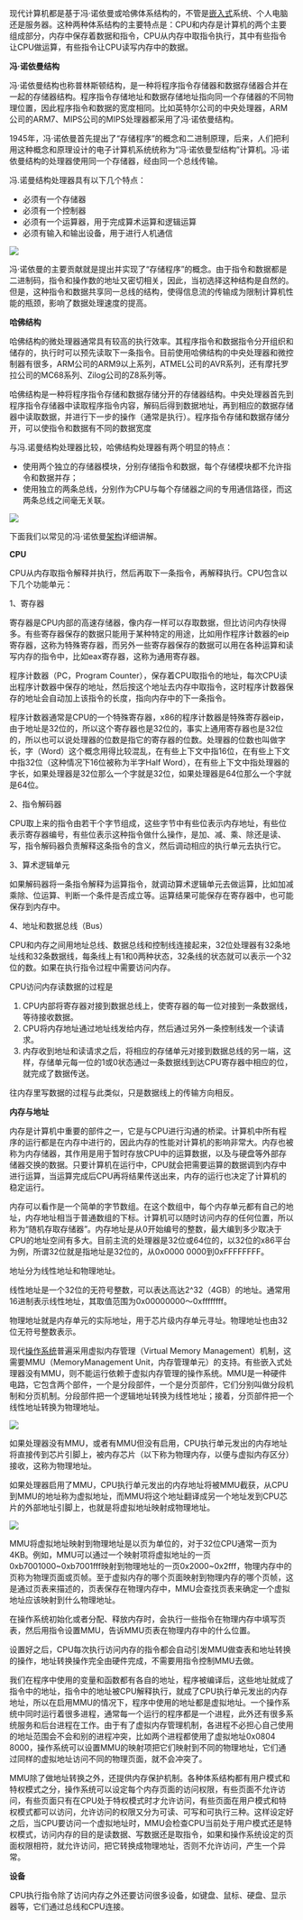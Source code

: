 现代计算机都是基于冯·诺依曼或哈佛体系结构的，不管是[嵌入式](http://lib.csdn.net/base/embeddeddevelopment)系统、个人电脑还是服务器。这种两种体系结构的主要特点是：CPU和内存是计算机的两个主要组成部分，内存中保存着数据和指令，CPU从内存中取指令执行，其中有些指令让CPU做运算，有些指令让CPU读写内存中的数据。

**冯·诺依曼结构**

冯·诺依曼结构也称普林斯顿结构，是一种将程序指令存储器和数据存储器合并在一起的存储器结构。程序指令存储地址和数据存储地址指向同一个存储器的不同物理位置，因此程序指令和数据的宽度相同。比如英特尔公司的中央处理器，ARM公司的ARM7、MIPS公司的MIPS处理器都采用了冯·诺依曼结构。

1945年，冯·诺依曼首先提出了“存储程序”的概念和二进制原理，后来，人们把利用这种概念和原理设计的电子计算机系统统称为“冯·诺依曼型结构”计算机。冯·诺依曼结构的处理器使用同一个存储器，经由同一个总线传输。

冯.诺曼结构处理器具有以下几个特点：

- 必须有一个存储器
- 必须有一个控制器
- 必须有一个运算器，用于完成算术运算和逻辑运算
- 必须有输入和输出设备，用于进行人机通信

![](images/C语言与汇编1.png)

冯·诺依曼的主要贡献就是提出并实现了“存储程序”的概念。由于指令和数据都是二进制码，指令和操作数的地址又密切相关，因此，当初选择这种结构是自然的。但是，这种指令和数据共享同一总线的结构，使得信息流的传输成为限制计算机性能的瓶颈，影响了数据处理速度的提高。

**哈佛结构**

哈佛结构的微处理器通常具有较高的执行效率。其程序指令和数据指令分开组织和储存的，执行时可以预先读取下一条指令。目前使用哈佛结构的中央处理器和微控制器有很多，ARM公司的ARM9以上系列，ATMEL公司的AVR系列，还有摩托罗拉公司的MC68系列、Zilog公司的Z8系列等。

哈佛结构是一种将程序指令存储和数据存储分开的存储器结构。中央处理器首先到程序指令存储器中读取程序指令内容，解码后得到数据地址，再到相应的数据存储器中读取数据，并进行下一步的操作（通常是执行）。程序指令存储和数据存储分开，可以使指令和数据有不同的数据宽度

与冯.诺曼结构处理器比较，哈佛结构处理器有两个明显的特点：

- 使用两个独立的存储器模块，分别存储指令和数据，每个存储模块都不允许指令和数据并存；
- 使用独立的两条总线，分别作为CPU与每个存储器之间的专用通信路径，而这两条总线之间毫无关联。

![](images/C语言与汇编2.png)

下面我们以常见的冯·诺依曼[架构](http://lib.csdn.net/base/architecture)详细讲解。

**CPU**

CPU从内存取指令解释并执行，然后再取下一条指令，再解释执行。CPU包含以下几个功能单元：

1、寄存器

寄存器是CPU内部的高速存储器，像内存一样可以存取数据，但比访问内存快得多。有些寄存器保存的数据只能用于某种特定的用途，比如用作程序计数器的eip寄存器，这称为特殊寄存器，而另外一些寄存器保存的数据可以用在各种运算和读写内存的指令中，比如eax寄存器，这称为通用寄存器。

程序计数器（PC，Program Counter），保存着CPU取指令的地址，每次CPU读出程序计数器中保存的地址，然后按这个地址去内存中取指令，这时程序计数器保存的地址会自动加上该指令的长度，指向内存中的下一条指令。

程序计数器通常是CPU的一个特殊寄存器，x86的程序计数器是特殊寄存器eip，由于地址是32位的，所以这个寄存器也是32位的，事实上通用寄存器也是32位的，所以也可以说处理器的位数是指它的寄存器的位数。处理器的位数也叫做字长，字（Word）这个概念用得比较混乱，在有些上下文中指16位，在有些上下文中指32位（这种情况下16位被称为半字Half Word），在有些上下文中指处理器的字长，如果处理器是32位那么一个字就是32位，如果处理器是64位那么一个字就是64位。

2、指令解码器

CPU取上来的指令由若干个字节组成，这些字节中有些位表示内存地址，有些位表示寄存器编号，有些位表示这种指令做什么操作，是加、减、乘、除还是读、写，指令解码器负责解释这条指令的含义，然后调动相应的执行单元去执行它。

3、算术逻辑单元

如果解码器将一条指令解释为运算指令，就调动算术逻辑单元去做运算，比如加减乘除、位运算、判断一个条件是否成立等。运算结果可能保存在寄存器中，也可能保存到内存中。

4、地址和数据总线（Bus）

CPU和内存之间用地址总线、数据总线和控制线连接起来，32位处理器有32条地址线和32条数据线，每条线上有1和0两种状态，32条线的状态就可以表示一个32位的数。如果在执行指令过程中需要访问内存。

CPU访问内存读数据的过程是

1. CPU内部将寄存器对接到数据总线上，使寄存器的每一位对接到一条数据线，等待接收数据。
2. CPU将内存地址通过地址线发给内存，然后通过另外一条控制线发一个读请求。
3. 内存收到地址和读请求之后，将相应的存储单元对接到数据总线的另一端，这样，存储单元每一位的1或0状态通过一条数据线到达CPU寄存器中相应的位，就完成了数据传送。

往内存里写数据的过程与此类似，只是数据线上的传输方向相反。

**内存与地址**

内存是计算机中重要的部件之一，它是与CPU进行沟通的桥梁。计算机中所有程序的运行都是在内存中进行的，因此内存的性能对计算机的影响非常大。内存也被称为内存储器，其作用是用于暂时存放CPU中的运算数据，以及与硬盘等外部存储器交换的数据。只要计算机在运行中，CPU就会把需要运算的数据调到内存中进行运算，当运算完成后CPU再将结果传送出来，内存的运行也决定了计算机的稳定运行。

内存可以看作是一个简单的字节数组。在这个数组中，每个内存单元都有自己的地址，内存地址相当于普通数组的下标。计算机可以随时访问内存的任何位置，所以称为“随机存取存储器”。内存地址是从0开始编号的整数，最大编到多少取决于CPU的地址空间有多大。目前主流的处理器是32位或64位的，以32位的x86平台为例，所谓32位就是指地址是32位的，从0x0000 0000到0xFFFFFFFF。

地址分为线性地址和物理地址。

线性地址是一个32位的无符号整数，可以表达高达2^32（4GB）的地址。通常用16进制表示线性地址，其取值范围为0x00000000～0xffffffff。

物理地址就是内存单元的实际地址，用于芯片级内存单元寻址。物理地址也由32位无符号整数表示。

现代[操作系统](http://lib.csdn.net/base/operatingsystem)普遍采用虚拟内存管理（Virtual Memory Management）机制，这需要MMU（MemoryManagement Unit，内存管理单元）的支持。有些嵌入式处理器没有MMU，则不能运行依赖于虚拟内存管理的操作系统。MMU是一种硬件电路，它包含两个部件，一个是分段部件，一个是分页部件，它们分别叫做分段机制和分页机制。分段部件把一个逻辑地址转换为线性地址；接着，分页部件把一个线性地址转换为物理地址。

![](images/C语言与汇编3.png)

如果处理器没有MMU，或者有MMU但没有启用，CPU执行单元发出的内存地址将直接传到芯片引脚上，被内存芯片（以下称为物理内存，以便与虚拟内存区分）接收，这称为物理地址。

如果处理器启用了MMU，CPU执行单元发出的内存地址将被MMU截获，从CPU到MMU的地址称为虚拟地址，而MMU将这个地址翻译成另一个地址发到CPU芯片的外部地址引脚上，也就是将虚拟地址映射成物理地址。

![](images/C语言与汇编4.png)

MMU将虚拟地址映射到物理地址是以页为单位的，对于32位CPU通常一页为4KB。例如，MMU可以通过一个映射项将虚拟地址的一页0xb7001000~0xb7001fff映射到物理地址的一页0x2000~0x2fff，物理内存中的页称为物理页面或页帧。至于虚拟内存的哪个页面映射到物理内存的哪个页帧，这是通过页表来描述的，页表保存在物理内存中，MMU会查找页表来确定一个虚拟地址应该映射到什么物理地址。

在操作系统初始化或者分配、释放内存时，会执行一些指令在物理内存中填写页表，然后用指令设置MMU，告诉MMU页表在物理内存中的什么位置。

设置好之后，CPU每次执行访问内存的指令都会自动引发MMU做查表和地址转换的操作，地址转换操作完全由硬件完成，不需要用指令控制MMU去做。

我们在程序中使用的变量和函数都有各自的地址，程序被编译后，这些地址就成了指令中的地址，指令中的地址被CPU解释执行，就成了CPU执行单元发出的内存地址，所以在启用MMU的情况下，程序中使用的地址都是虚拟地址。一个操作系统中同时运行着很多进程，通常每一个运行的程序都是一个进程，此外还有很多系统服务和后台进程在工作。由于有了虚拟内存管理机制，各进程不必担心自己使用的地址范围会不会和别的进程冲突，比如两个进程都使用了虚拟地址0x0804 8000，操作系统可以设置MMU的映射项把它们映射到不同的物理地址，它们通过同样的虚拟地址访问不同的物理页面，就不会冲突了。

MMU除了做地址转换之外，还提供内存保护机制。各种体系结构都有用户模式和特权模式之分，操作系统可以设定每个内存页面的访问权限，有些页面不允许访问，有些页面只有在CPU处于特权模式时才允许访问，有些页面在用户模式和特权模式都可以访问，允许访问的权限又分为可读、可写和可执行三种。这样设定好之后，当CPU要访问一个虚拟地址时，MMU会检查CPU当前处于用户模式还是特权模式，访问内存的目的是读数据、写数据还是取指令，如果和操作系统设定的页面权限相符，就允许访问，把它转换成物理地址，否则不允许访问，产生一个异常。

**设备**

CPU执行指令除了访问内存之外还要访问很多设备，如键盘、鼠标、硬盘、显示器等，它们通过总线和CPU连接。